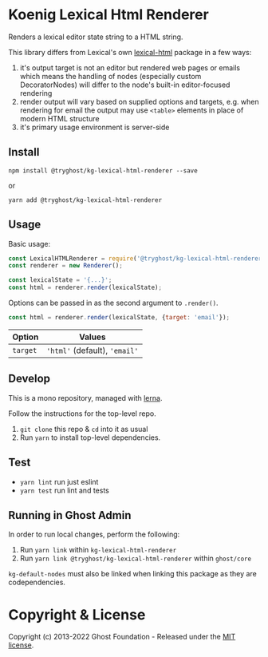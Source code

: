 # Koenig Lexical Html Renderer

Renders a lexical editor state string to a HTML string.

This library differs from Lexical's own [lexical-html](https://github.com/facebook/lexical/tree/main/packages/lexical-html) package in a few ways:

1. it's output target is not an editor but rendered web pages or emails which means the handling of nodes (especially custom DecoratorNodes) will differ to the node's built-in editor-focused rendering
2. render output will vary based on supplied options and targets, e.g. when rendering for email the output may use `<table>` elements in place of modern HTML structure
3. it's primary usage environment is server-side

## Install

`npm install @tryghost/kg-lexical-html-renderer --save`

or

`yarn add @tryghost/kg-lexical-html-renderer`


## Usage

Basic usage:

```js
const LexicalHTMLRenderer = require('@tryghost/kg-lexical-html-renderer');
const renderer = new Renderer();

const lexicalState = '{...}';
const html = renderer.render(lexicalState);
```

Options can be passed in as the second argument to `.render()`.

```js
const html = renderer.render(lexicalState, {target: 'email'});
```

| Option   | Values |
| -------- | ------ |
| `target` | `'html'` (default), `'email'` |

## Develop

This is a mono repository, managed with [lerna](https://lernajs.io/).

Follow the instructions for the top-level repo.
1. `git clone` this repo & `cd` into it as usual
2. Run `yarn` to install top-level dependencies.


## Test

- `yarn lint` run just eslint
- `yarn test` run lint and tests


## Running in Ghost Admin
In order to run local changes, perform the following:
1. Run `yarn link` within `kg-lexical-html-renderer`
2. Run `yarn link @tryghost/kg-lexical-html-renderer` within `ghost/core`

`kg-default-nodes` must also be linked when linking this package as they are codependencies.


# Copyright & License

Copyright (c) 2013-2022 Ghost Foundation - Released under the [MIT license](LICENSE).
